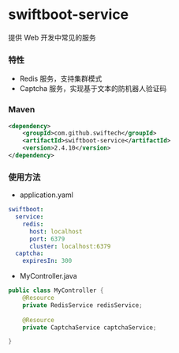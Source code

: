 # swiftboot-service
提供 Web 开发中常见的服务

### 特性
* Redis 服务，支持集群模式
* Captcha 服务，实现基于文本的防机器人验证码

### Maven

```xml
<dependency>
    <groupId>com.github.swiftech</groupId>
    <artifactId>swiftboot-service</artifactId>
    <version>2.4.10</version>
</dependency>

```
	
### 使用方法
* application.yaml
```yaml
swiftboot:
  service:
    redis:
      host: localhost
      port: 6379
      cluster: localhost:6379
  captcha:
    expiresIn: 300
```

* MyController.java
```java
public class MyController {
    @Resource
    private RedisService redisService;
    
    @Resource
    private CaptchaService captchaService;

}
```
